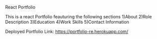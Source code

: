 React Portfolio 

This is a react Portfolio feauturing the following sections
1)About 
2)Role Description
3)Education
4)Work Skills
5)Contact Information

Deployed Portfolio Link: https://portfolio-re.herokuapp.com/
